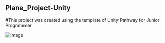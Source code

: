 ## Plane_Project-Unity
#This project was created using the template of Unity Pathway for Junior Programmer

![image](https://user-images.githubusercontent.com/44117915/198389999-acb1a542-1dd1-43c9-b42b-b12bc3008f3b.png)

